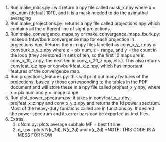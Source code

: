 1. Run make_mask.py : will return a npy file called mask_x.npy where x = pix_num (default 1011), and it is a mask needed to do the azimuthal averaging
2. Run make_projections.py: returns a npy file called projections.npy which contains all the different line of sight projections.  
3. Run make_convergence_maps.py or make_convergence_maps_tburk.py: makes a tnfw/tburk convergence map for each projection in projections.npy. Returns them in npy files labelled as conv_x_y_z.npy or convburk_x_y_z.npy where x = pix num, z = range, and y = the count in the loop (they are stored in sets of ten, so the first 10 maps are in conv_x_10_z.npy, the next ten in conv_x_20_z.npy, etc.). This also returns convfeat_x_z.npy or convburkfeat_x_z.npy, which has important features of the convergence map.
4. Run projections_features.py: this will print out many features of the projections, basically those corresponding to the tables in the PDF document and will store these in a npy file called projfeat_x_y.npy, where x = pix num and y = image range.
5. Run plot_power_spectrum.py: it takes in convfeat_x_z.npy, projfeat_x_z.npy  and conv_x_y_z.npy and returns the 1d power spectrum. Most of the heavy-duty functions called are in functions.py. If desired the power spectrum and its error bars can be exported as text files. 
6. Extras: 
    1. dNdm.py: plots average subhalo MF + best fit line
    2. n_r.py : plots N(r_3d), N(r_2d) and n(r_2d) *NOTE: THIS CODE IS A MESS FOR NOW
